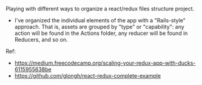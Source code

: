 Playing with different ways to organize a react/redux files structure project.

- I've organized the individual elements of the app with a "Rails-style" approach. That is, assets are grouped by "type" or "capability": any action will be found in the Actions folder, any reducer will be found in Reducers, and so on.

Ref: 
- https://medium.freecodecamp.org/scaling-your-redux-app-with-ducks-6115955638be
- https://github.com/glongh/react-redux-complete-example